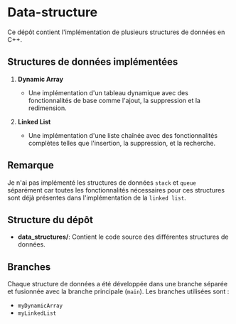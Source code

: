# Data-structure

Ce dépôt contient l'implémentation de plusieurs structures de données en C++.

## Structures de données implémentées

1. **Dynamic Array**
    - Une implémentation d'un tableau dynamique avec des fonctionnalités de base comme l'ajout, la suppression et la redimension.
    
2. **Linked List**
    - Une implémentation d'une liste chaînée avec des fonctionnalités complètes telles que l'insertion, la suppression, et la recherche.

## Remarque

Je n'ai pas implémenté les structures de données `stack` et `queue` séparément car toutes les fonctionnalités nécessaires pour ces structures sont déjà présentes dans l'implémentation de la `linked list`.

## Structure du dépôt

- **data_structures/**: Contient le code source des différentes structures de données.

## Branches

Chaque structure de données a été développée dans une branche séparée et fusionnée avec la branche principale (`main`). Les branches utilisées sont :
- `myDynamicArray`
- `myLinkedList`
